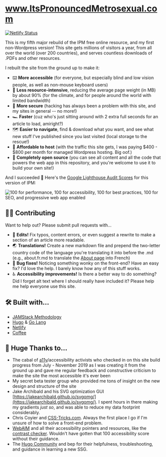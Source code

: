 # www.ItsPronouncedMetrosexual.com

[![Netlify Status](https://api.netlify.com/api/v1/badges/974238ce-2fc5-4142-801c-970bea0600cb/deploy-status)](https://app.netlify.com/sites/itspronouncedmetrosexual/deploys)

This is my fifth major rebuild of the IPM free online resource, and my first non-Wordpress version! This site gets millions of visitors a year, from all over the world (over 200 countries), and serves countless downloads of .PDFs and other resources.

I rebuilt the site from the ground up to make it:

- ⌨️ **More accessible** (for everyone, but especially blind and low vision people, as well as non-mouse keyboard users)
- 🚰 **Less resource-intensive**, reducing the average page weight (in MB) by about 90% (for the climate, and for people around the world with limited bandwidth)
- 🔐 **More secure** (hacking has always been a problem with this site, and my sites in general -- no more!)
- 🏎 **Faster** (cuz who's just sitting around with 2 extra full seconds for an article to load, amiright?)
- 🗺 **Easier to navigate**, find & download what you want, and see what new stuff I've published since you last visited (local storage to the rescue!)
- 🤑 **Affordable to host** (with the traffic this site gets, I was paying $400 - $800 per month for managed Wordpress hosting. Big oof.)
- 🔮 **Completely open source** (you can see all content and all the code that powers the web app in this repository, and you're welcome to use it to build your own site!)

And I succeeded 💯 Here's the [Google Lighthouse Audit Scores](https://developers.google.com/web/tools/lighthouse) for this version of IPM:

![100 for performance, 100 for accessibility, 100 for best practices, 100 for SEO, and progressive web app enabled](https://i.imgur.com/eKcVSJF.png)

## 🙋‍♀️ Contributing

Want to help out? Please submit pull requests with...

- 📝 **Edits!** Fix typos, content errors, or even suggest a rewrite to make a section of an article more readable.
- 🌏 **Translations!** Create a new markdown file and prepend the two-letter country code of the language you're translating it into before the .md (e.g., about.fr.md to translate the [About page](https://github.com/killermann/ipm/blob/master/content/about.md) into French)
- 🐞 **Bug fixes!** Noticing something wonky on the front-end? Have an easy fix? I'd love the help. I barely know how any of this stuff works.
- ♿️ **Accessibility improvements!** Is there a better way to do something? Did I forget alt text where I should really have included it? Please help me help everyone use this site.

## 🛠 Built with...

- [JAMStack Methodology](https://jamstack.org/)
- [Hugo](https://gohugo.io) &amp; [Go Lang](https://golang.org/)
- [Netlify](https://netlify.com)
- [Coffee](https://ko-fi.com/killermann)

## 🙌 Huge Thanks to...

- The cabal of [a11y](https://a11yproject.com/)/accessibility activists who checked in on this site build progress from July - November 2019 as I was creating it from the ground up and gave me regular feedback and constructive criticism to make the site the most accessible it's ever been
- My secret beta tester group who provided me tons of insight on the new design and structure of the site
- Jake Archibald and his SVG optimization GUI [https://jakearchibald.github.io/svgomg/](https://jakearchibald.github.io/svgomg/). I spent hours in there making my gradients _just so_, and was able to reduce my data footprint considerably.
- Chris Coyier and [CSS-Tricks.com](https://css-tricks.com/). Always the first place I go if I'm unsure of how to solve a front-end problem.
- [WebAIM](https://webaim.org) and all their accessibility pointers and resources, like the [contrast checker](https://webaim.org/resources/contrastchecker/). Wouldn't have gotten that 100 accessibility score without their guidance.
- The [Hugo Community](https://discourse.gohugo.io/) and bep for their helpfulness, troubleshooting, and guidance in learning a new SSG.
